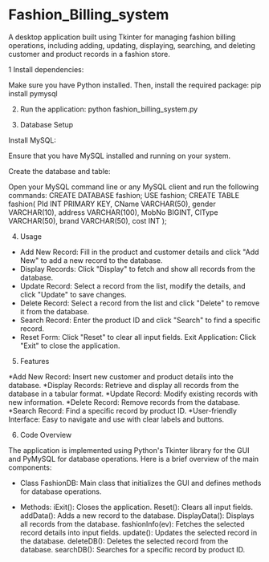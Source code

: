 # Fashion_Billing_system

A desktop application built using Tkinter for managing fashion billing operations, including adding, updating, displaying, searching, and deleting customer and product records in a fashion store.
 
1 Install dependencies:

Make sure you have Python installed. Then, install the required package:
pip install pymysql

2. Run the application:
   python fashion_billing_system.py
   
3. Database Setup

 Install MySQL:

Ensure that you have MySQL installed and running on your system.

Create the database and table:

Open your MySQL command line or any MySQL client and run the following commands:
CREATE DATABASE fashion;
USE fashion;
CREATE TABLE fashion(
    PId INT PRIMARY KEY,
    CName VARCHAR(50),
    gender VARCHAR(10),
    address VARCHAR(100),
    MobNo BIGINT,
    ClType VARCHAR(50),
    brand VARCHAR(50),
    cost INT
);

4. Usage

* Add New Record: Fill in the product and customer details and click "Add New" to add a new record to the database.
* Display Records: Click "Display" to fetch and show all records from the database.
* Update Record: Select a record from the list, modify the details, and click "Update" to save changes.
* Delete Record: Select a record from the list and click "Delete" to remove it from the database.
* Search Record: Enter the product ID and click "Search" to find a specific record.
* Reset Form: Click "Reset" to clear all input fields.
Exit Application: Click "Exit" to close the application.

5. Features

*Add New Record: Insert new customer and product details into the database.
*Display Records: Retrieve and display all records from the database in a tabular format.
*Update Record: Modify existing records with new information.
*Delete Record: Remove records from the database.
*Search Record: Find a specific record by product ID.
*User-friendly Interface: Easy to navigate and use with clear labels and buttons.

6. Code Overview
   
The application is implemented using Python's Tkinter library for the GUI and PyMySQL for database operations. Here is a brief overview of the main components:

* Class FashionDB: Main class that initializes the GUI and defines methods for database operations.
  
* Methods:
iExit(): Closes the application.
Reset(): Clears all input fields.
addData(): Adds a new record to the database.
DisplayData(): Displays all records from the database.
fashionInfo(ev): Fetches the selected record details into input fields.
update(): Updates the selected record in the database.
deleteDB(): Deletes the selected record from the database.
searchDB(): Searches for a specific record by product ID.
